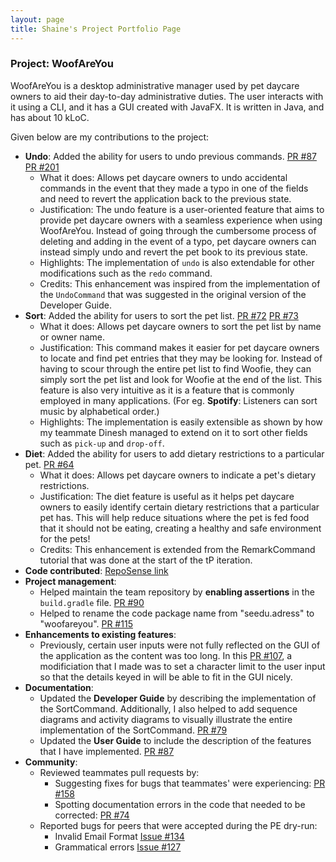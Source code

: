 ```yaml
---
layout: page
title: Shaine's Project Portfolio Page
---
```


### Project: WoofAreYou

WoofAreYou is a desktop administrative manager used by pet daycare owners to aid their day-to-day administrative duties.
The user interacts with it using a CLI, and it has a GUI created with JavaFX. It is written in Java, and has about 10 kLoC.

Given below are my contributions to the project:


* **Undo**: Added the ability for users to undo previous commands.
  [PR #87](https://github.com/AY2122S2-CS2103T-T13-1/tp/pull/87)
  [PR #201](https://github.com/AY2122S2-CS2103T-T13-1/tp/pulls/201)
    * What it does: Allows pet daycare owners to undo accidental commands in the event that they made a typo in one of
      the fields and need to revert the application back to the previous state.
    * Justification: The undo feature is a user-oriented feature that aims to provide pet daycare owners with a seamless
      experience when using WoofAreYou. Instead of going through the cumbersome process of deleting and adding
      in the event of a typo, pet daycare owners can instead simply undo and revert the pet book to its previous state.
    * Highlights: The implementation of `undo` is also extendable for other modifications such as the `redo` command.
    * Credits: This enhancement was inspired from the implementation of the `UndoCommand` that was suggested
      in the original version of the Developer Guide.
* **Sort**: Added the ability for users to sort the pet list.
  [PR #72](https://github.com/AY2122S2-CS2103T-T13-1/tp/pull/72)
  [PR #73](https://github.com/AY2122S2-CS2103T-T13-1/tp/pull/73)
  * What it does: Allows pet daycare owners to sort the pet list by name or owner name.
  * Justification: This command makes it easier for pet daycare owners to locate and find pet entries that they may be
    looking for. Instead of having to scour through the entire pet list to find Woofie, they can simply sort the pet
    list and look for Woofie at the end of the list. This feature is also very intuitive as it is a feature that is
    commonly employed in many applications. (For eg. **Spotify**: Listeners can sort music by
    alphabetical order.)
  * Highlights: The implementation is easily extensible as shown by how my teammate Dinesh managed to extend on it
    to sort other fields such as `pick-up` and `drop-off`.
* **Diet**: Added the ability for users to add dietary restrictions to a particular pet.
    [PR #64](https://github.com/AY2122S2-CS2103T-T13-1/tp/pull/64)
    * What it does: Allows pet daycare owners to indicate a pet's dietary restrictions.
    * Justification: The diet feature is useful as it helps pet daycare owners to easily identify certain dietary
      restrictions that a particular pet has. This will help reduce situations where the pet is fed food that it should
      not be eating, creating a healthy and safe environment for the pets!
    * Credits: This enhancement is extended from the RemarkCommand tutorial that was done at the start of
      the tP iteration.
* **Code contributed**: [RepoSense link](https://nus-cs2103-ay2122s2.github.io/tp-dashboard/?search=soloplxya&breakdown=true)
* **Project management**: 
  * Helped maintain the team repository by **enabling assertions** in the `build.gradle` file.
  [PR #90](https://github.com/AY2122S2-CS2103T-T13-1/tp/pull/90)
  * Helped to rename the code package name from "seedu.adress" to "woofareyou".
  [PR #115](https://github.com/AY2122S2-CS2103T-T13-1/tp/pull/115)
* **Enhancements to existing features**:
  * Previously, certain user inputs were not fully reflected on the GUI of the application as the content was too long.
    In this [PR #107](https://github.com/AY2122S2-CS2103T-T13-1/tp/pull/107), a modificiation that I made was to set a
    character limit to the user input so that the details keyed in will be able to fit in the GUI nicely.
* **Documentation**:
  * Updated the **Developer Guide** by describing the implementation of the SortCommand.
    Additionally, I also helped to add sequence diagrams and activity diagrams to visually illustrate the
    entire implementation of the SortCommand. [PR #79](https://github.com/AY2122S2-CS2103T-T13-1/tp/pull/79)
  * Updated the **User Guide** to include the description of the features that I have implemented.
    [PR #87](https://github.com/AY2122S2-CS2103T-T13-1/tp/pull/87)
* **Community**:
  * Reviewed teammates pull requests by:
    * Suggesting fixes for bugs that teammates' were experiencing:
      [PR #158](https://github.com/AY2122S2-CS2103T-T13-1/tp/pull/158)
    * Spotting documentation errors in the code that needed to be corrected:
      [PR #74](https://github.com/AY2122S2-CS2103T-T13-1/tp/pull/74)
  * Reported bugs for peers that were accepted during the PE dry-run: 
    * Invalid Email Format [Issue #134](https://github.com/AY2122S2-CS2103T-W14-3/tp/issues/134)
    * Grammatical errors [Issue #127](https://github.com/AY2122S2-CS2103T-W14-3/tp/issues/127)

